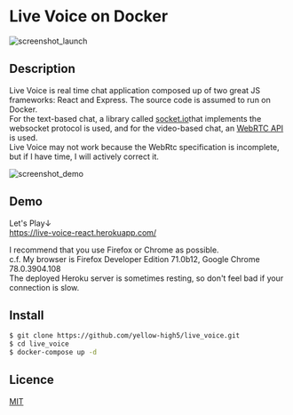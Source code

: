 Live Voice on Docker
===

![screenshot_launch](https://user-images.githubusercontent.com/14067398/71407700-24e65b80-267f-11ea-95ae-31171b87a769.png)

## Description
Live Voice is real time chat application composed up of two great JS frameworks: React and Express. The source code is assumed to run on Docker.  
For the text-based chat, a library called [socket.io](https://socket.io/)that implements the websocket protocol is used, and for the video-based chat, an [WebRTC API](https://developer.mozilla.org/en-US/docs/Web/API/WebRTC_API) is used.   
Live Voice may not work because the WebRtc specification is incomplete, but if I have time, I will actively correct it.  

![screenshot_demo](https://user-images.githubusercontent.com/14067398/71407738-3def0c80-267f-11ea-8fb7-af6c6f509b3d.png)

## Demo
Let's Play↓</br>
https://live-voice-react.herokuapp.com/

I recommend that you use Firefox or Chrome as possible.   
c.f. My browser is Firefox Developer Edition 71.0b12, Google Chrome 78.0.3904.108  
The deployed Heroku server is sometimes resting, so don't feel bad if your connection is slow.  

## Install

```sh
$ git clone https://github.com/yellow-high5/live_voice.git
$ cd live_voice
$ docker-compose up -d
```

## Licence

[MIT](https://opensource.org/licenses/MIT)